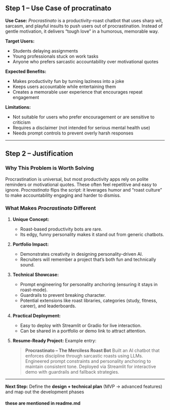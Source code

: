 ## **Step 1 – Use Case of procratinato**

**Use Case:**
*Procrastinato* is a productivity-roast chatbot that uses sharp wit, sarcasm, and playful insults to push users out of procrastination. Instead of gentle motivation, it delivers “tough love” in a humorous, memorable way.

**Target Users:**

* Students delaying assignments
* Young professionals stuck on work tasks
* Anyone who prefers sarcastic accountability over motivational quotes

**Expected Benefits:**

* Makes productivity fun by turning laziness into a joke
* Keeps users accountable while entertaining them
* Creates a memorable user experience that encourages repeat engagement

**Limitations:**

* Not suitable for users who prefer encouragement or are sensitive to criticism
* Requires a disclaimer (not intended for serious mental health use)
* Needs prompt controls to prevent overly harsh responses

---

## **Step 2 – Justification**

### Why This Problem is Worth Solving

Procrastination is universal, but most productivity apps rely on polite reminders or motivational quotes. These often feel repetitive and easy to ignore. *Procrastinato* flips the script: it leverages humor and “roast culture” to make accountability engaging and harder to dismiss.

### What Makes *Procrastinato* Different

1. **Unique Concept:**

   * Roast-based productivity bots are rare.
   * Its edgy, funny personality makes it stand out from generic chatbots.

2. **Portfolio Impact:**

   * Demonstrates creativity in designing personality-driven AI.
   * Recruiters will remember a project that’s both fun and technically sound.

3. **Technical Showcase:**

   * Prompt engineering for personality anchoring (ensuring it stays in roast-mode).
   * Guardrails to prevent breaking character.
   * Potential extensions like roast libraries, categories (study, fitness, career), and leaderboards.

4. **Practical Deployment:**

   * Easy to deploy with Streamlit or Gradio for live interaction.
   * Can be shared in a portfolio or demo link to attract attention.

5. **Resume-Ready Project:**
   Example entry:

   > **Procrastinato – The Merciless Roast Bot**
   > Built an AI chatbot that enforces discipline through sarcastic roasts using LLMs.
   > Engineered prompt constraints and personality anchoring to maintain consistent tone.
   > Deployed via Streamlit for interactive demo with guardrails and fallback strategies.

---

**Next Step:** Define the **design + technical plan** (MVP → advanced features) and map out the development phases

#### these are mentioned in readme.md

